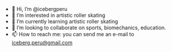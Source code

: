 - 👋 Hi, I’m @icebergperu
- 👀 I’m interested in artistic roller skating
- 🌱 I’m currently learning artistic roller skating
- 💞️ I’m looking to collaborate on sports, biomechanics, education.
- 📫 How to reach me: you can send me an e-mail to iceberg.peru@gmail.com

<!---
icebergperu/icebergperu is a ✨ special ✨ repository because its `README.md` (this file) appears on your GitHub profile.
You can click the Preview link to take a look at your changes.
--->
